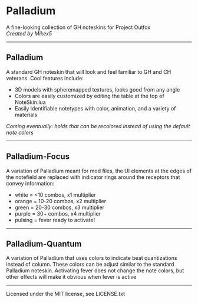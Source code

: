 # Palladium

A fine-looking collection of GH noteskins for Project Outfox  
*Created by Mikex5*

-----

## Palladium

A standard GH noteskin that will look and feel familiar to GH and CH veterans. Cool features include:  
* 3D models with spheremapped textures, looks good from any angle  
* Colors are easily customized by editing the table at the top of NoteSkin.lua  
* Easily identifiable notetypes with color, animation, and a variety of materials

*Coming eventually: holds that can be recolored instead of using the default note colors*

-----

## Palladium-Focus

A variation of Palladium meant for mod files, the UI elements at the edges of the notefield are replaced with indicator rings around the receptors that convey information:  
* white = <10 combos, x1 multiplier  
* orange = 10-20 combos, x2 multiplier  
* green = 20-30 combos, x3 multiplier  
* purple = 30+ combos, x4 multiplier  
* pulsing = fever ready to activate!

-----

## Palladium-Quantum

A variation of Palladium that uses colors to indicate beat quantizations instead of column. These colors can be adjust similar to the standard Palladium noteskin. Activating fever does not change the note colors, but other effects will make it obvious when fever is active

-----

Licensed under the MIT license, see LICENSE.txt